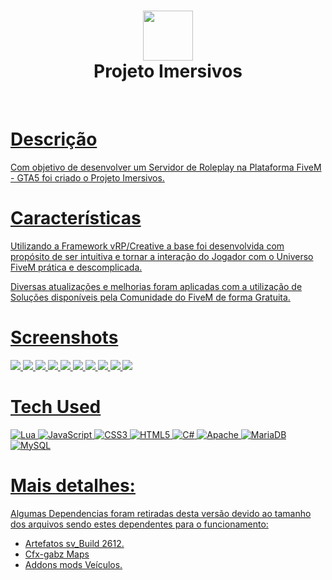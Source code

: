 <div align="center">
      <h1> <img src="https://cdn.discordapp.com/attachments/976129252359557170/978699430645596230/logo4.png" width="80px"><br/>Projeto Imersivos </h1>
     </div>
<p align="center"> <a href="discord.gg/fN8DM9brCN" target="_blank"><img alt="" src="https://img.shields.io/badge/Website-EA4C89?style=normal&logo=dribbble&logoColor=white" style="vertical-align:center" /></a> <a href="imersivosrp" target="_blank"><img alt="" src="https://img.shields.io/badge/Instagram-E4405F?style=normal&logo=instagram&logoColor=white"  </p>

# Descrição
Com objetivo de desenvolver um Servidor de Roleplay na Plataforma FiveM - GTA5 foi criado o Projeto Imersivos.

# Características
Utilizando a Framework vRP/Creative a base foi desenvolvida com propósito de ser intuitiva e tornar a interação do Jogador com o Universo FiveM prática e descomplicada.

Diversas atualizações e melhorias foram aplicadas com a utilização de Soluções disponíveis pela Comunidade do FiveM de forma Gratuita.


# Screenshots
 <img src="https://cdn.discordapp.com/attachments/1002995150324244510/1004975243133190164/FiveM_b2612_GTAProcess_6WaEgcB6ML.png"> <img src="https://media.discordapp.net/attachments/1002995150324244510/1020541077003976704/unknown.png?width=1332&height=676"> <img src="https://cdn.discordapp.com/attachments/1002995150324244510/1022343497589735485/moto2.png"> <img src="https://cdn.discordapp.com/attachments/983342937696010383/1023043681005097034/unknown.png"> <img src="https://media.discordapp.net/attachments/824714871732043776/980980041896837150/unknown.png"> <img src="https://images-ext-2.discordapp.net/external/EihDWR3tQe6FCmJL0tvkei6toKw-c_6Mj5X2wzkccqw/https/i.imgur.com/8SQMOI1.png?width=978&height=676"> <img src="https://images-ext-1.discordapp.net/external/XkdUuPus8QiAMlP2lKc1wvWSOauZXbtU72cdwguRnBI/https/i.imgur.com/KXxSdI1.png?width=1059&height=676"> <img src="https://images-ext-1.discordapp.net/external/lmZSnHHQONBXujcEtS1FhYyVWE7N2rYT-4mu-lfj4cM/https/i.imgur.com/3tL92oX.png?width=1196&height=676"> <img src="https://images-ext-2.discordapp.net/external/-C3nD5oZ0SH7_cnhEuSz2NdymfD8bz_jpH-9STrcQh4/https/i.imgur.com/o9IsAQl.png?width=1141&height=676"> <img src="https://images-ext-1.discordapp.net/external/hADC95SMnE0qfzoiLc086DDSQwit-EYW98FXyan3yRg/https/i.imgur.com/U3TC0gI.jpeg?width=1285&height=676"> 
# Tech Used
 ![Lua](https://img.shields.io/badge/lua-%232C2D72.svg?style=for-the-badge&logo=lua&logoColor=white) ![JavaScript](https://img.shields.io/badge/javascript-%23323330.svg?style=for-the-badge&logo=javascript&logoColor=%23F7DF1E) ![CSS3](https://img.shields.io/badge/css3-%231572B6.svg?style=for-the-badge&logo=css3&logoColor=white) ![HTML5](https://img.shields.io/badge/html5-%23E34F26.svg?style=for-the-badge&logo=html5&logoColor=white) ![C#](https://img.shields.io/badge/c%23-%23239120.svg?style=for-the-badge&logo=c-sharp&logoColor=white) ![Apache](https://img.shields.io/badge/apache-%23D42029.svg?style=for-the-badge&logo=apache&logoColor=white) ![MariaDB](https://img.shields.io/badge/MariaDB-003545?style=for-the-badge&logo=mariadb&logoColor=white) ![MySQL](https://img.shields.io/badge/mysql-%2300f.svg?style=for-the-badge&logo=mysql&logoColor=white)
      
# Mais detalhes:
Algumas Dependencias foram retiradas desta versão devido ao tamanho dos arquivos sendo estes dependentes para o funcionamento:
- Artefatos sv_Build 2612.
- Cfx-gabz Maps
- Addons mods Veículos.




      
<!-- </> with 💛 by readMD (https://readmd.itsvg.in) -->
    
